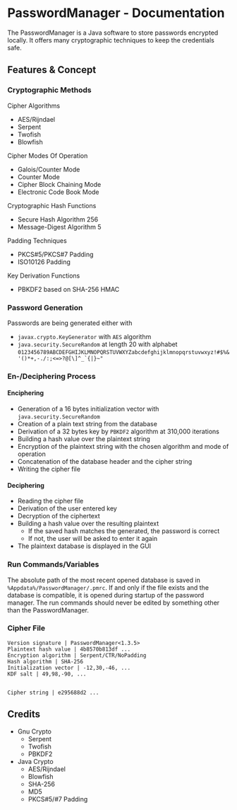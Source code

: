 # PasswordManager - Documentation
The PasswordManager is a Java software to store passwords encrypted locally. It offers many cryptographic techniques to keep the credentials safe. 

## Features & Concept

### Cryptographic Methods
Cipher Algorithms
- AES/Rijndael
- Serpent
- Twofish
- Blowfish

Cipher Modes Of Operation
- Galois/Counter Mode
- Counter Mode
- Cipher Block Chaining Mode
- Electronic Code Book Mode

Cryptographic Hash Functions
- Secure Hash Algorithm 256
- Message-Digest Algorithm 5

Padding Techniques
- PKCS#5/PKCS#7 Padding
- ISO10126 Padding

Key Derivation Functions
- PBKDF2 based on SHA-256 HMAC

### Password Generation
Passwords are being generated either with
- `javax.crypto.KeyGenerator` with `AES` algorithm
- `java.security.SecureRandom` at length 20 with alphabet `` 0123456789ABCDEFGHIJKLMNOPQRSTUVWXYZabcdefghijklmnopqrstuvwxyz!#$%&'()*+,-./:;<=>?@[\]^_`{|}~" ``

### En-/Deciphering Process

#### Enciphering 
- Generation of a 16 bytes initialization vector with `java.security.SecureRandom`
- Creation of a plain text string from the database
- Derivation of a 32 bytes key by `PBKDF2` algorithm at 310,000 iterations
- Building a hash value over the plaintext string
- Encryption of the plaintext string with the chosen algorithm and mode of operation
- Concatenation of the database header and the cipher string
- Writing the cipher file

#### Deciphering
- Reading the cipher file
- Derivation of the user entered key
- Decryption of the ciphertext
- Building a hash value over the resulting plaintext
	- If the saved hash matches the generated, the password is correct
	- If not, the user will be asked to enter it again
- The plaintext database is displayed in the GUI

### Run Commands/Variables
The absolute path of the most recent opened database is saved in `%Appdata%/PasswordManager/.pmrc`.
If and only if the file exists and the database is compatible, it is opened during startup of the password manager.
The run commands should never be edited by something other than the PasswordManager.

### Cipher File
```
Version signature | PasswordManager<1.3.5>
Plaintext hash value | 4b8570b813df ...
Encryption algorithm | Serpent/CTR/NoPadding
Hash algorithm | SHA-256
Initialization vector | -12,30,-46, ...
KDF salt | 49,98,-90, ...


Cipher string | e295688d2 ...
```

## Credits
- Gnu Crypto
	- Serpent
	- Twofish
	- PBKDF2
- Java Crypto 
	- AES/Rijndael
	- Blowfish
	- SHA-256
	- MD5
	- PKCS#5/#7 Padding